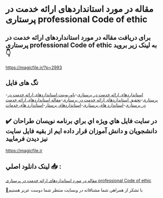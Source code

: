 # مقاله در مورد استانداردهای ارائه خدمت در پرستاری professional Code of ethic

## برای دریافت مقاله در مورد استانداردهای ارائه خدمت در پرستاری professional Code of ethic به لینک زیر بروید 👇

https://magicfile.ir/?p=2993

## تگ های فایل

-[استانداردهای ارائه خدمت در پرستاری](https://magicfile.ir/product/%d9%be%d8%a7%d9%88%d8%b1%d9%be%d9%88%db%8c%d9%86%d8%aa-%d8%a7%d8%b3%d8%aa%d8%a7%d9%86%d8%af%d8%a7%d8%b1%d8%af%d9%87%d8%a7%db%8c-%d8%a7%d8%b1%d8%a7%d8%a6%d9%87-%d8%ae%d8%af%d9%85%d8%aa-%d8%af%d8%b1-%d9%be%d8%b1%d8%b3%d8%aa%d8%a7%d8%b1%db%8c/)-[پاورپوینت استانداردهای ارائه خدمت در پرستاری](https://magicfile.ir/product/%d9%be%d8%a7%d9%88%d8%b1%d9%be%d9%88%db%8c%d9%86%d8%aa-%d8%a7%d8%b3%d8%aa%d8%a7%d9%86%d8%af%d8%a7%d8%b1%d8%af%d9%87%d8%a7%db%8c-%d8%a7%d8%b1%d8%a7%d8%a6%d9%87-%d8%ae%d8%af%d9%85%d8%aa-%d8%af%d8%b1-%d9%be%d8%b1%d8%b3%d8%aa%d8%a7%d8%b1%db%8c/)-[تحقیق استانداردهای ارائه خدمت در پرستاری](https://magicfile.ir/product/%d9%be%d8%a7%d9%88%d8%b1%d9%be%d9%88%db%8c%d9%86%d8%aa-%d8%a7%d8%b3%d8%aa%d8%a7%d9%86%d8%af%d8%a7%d8%b1%d8%af%d9%87%d8%a7%db%8c-%d8%a7%d8%b1%d8%a7%d8%a6%d9%87-%d8%ae%d8%af%d9%85%d8%aa-%d8%af%d8%b1-%d9%be%d8%b1%d8%b3%d8%aa%d8%a7%d8%b1%db%8c/)-[مقاله استانداردهای ارائه خدمت در پرستاری](https://magicfile.ir/product/%d9%be%d8%a7%d9%88%d8%b1%d9%be%d9%88%db%8c%d9%86%d8%aa-%d8%a7%d8%b3%d8%aa%d8%a7%d9%86%d8%af%d8%a7%d8%b1%d8%af%d9%87%d8%a7%db%8c-%d8%a7%d8%b1%d8%a7%d8%a6%d9%87-%d8%ae%d8%af%d9%85%d8%aa-%d8%af%d8%b1-%d9%be%d8%b1%d8%b3%d8%aa%d8%a7%d8%b1%db%8c/)-[استاندارد های پرستاری](https://magicfile.ir/product/%d9%be%d8%a7%d9%88%d8%b1%d9%be%d9%88%db%8c%d9%86%d8%aa-%d8%a7%d8%b3%d8%aa%d8%a7%d9%86%d8%af%d8%a7%d8%b1%d8%af%d9%87%d8%a7%db%8c-%d8%a7%d8%b1%d8%a7%d8%a6%d9%87-%d8%ae%d8%af%d9%85%d8%aa-%d8%af%d8%b1-%d9%be%d8%b1%d8%b3%d8%aa%d8%a7%d8%b1%db%8c/)-[استانداردهاي پرستار](https://magicfile.ir/product/%d9%be%d8%a7%d9%88%d8%b1%d9%be%d9%88%db%8c%d9%86%d8%aa-%d8%a7%d8%b3%d8%aa%d8%a7%d9%86%d8%af%d8%a7%d8%b1%d8%af%d9%87%d8%a7%db%8c-%d8%a7%d8%b1%d8%a7%d8%a6%d9%87-%d8%ae%d8%af%d9%85%d8%aa-%d8%af%d8%b1-%d9%be%d8%b1%d8%b3%d8%aa%d8%a7%d8%b1%db%8c/)-[استاندارد های خدمات](https://magicfile.ir/product/%d9%be%d8%a7%d9%88%d8%b1%d9%be%d9%88%db%8c%d9%86%d8%aa-%d8%a7%d8%b3%d8%aa%d8%a7%d9%86%d8%af%d8%a7%d8%b1%d8%af%d9%87%d8%a7%db%8c-%d8%a7%d8%b1%d8%a7%d8%a6%d9%87-%d8%ae%d8%af%d9%85%d8%aa-%d8%af%d8%b1-%d9%be%d8%b1%d8%b3%d8%aa%d8%a7%d8%b1%db%8c/)

## ✔️ در سايت فايل هاي ويژه اي براي برنامه نويسان طراحان دانشجويان و دانش آموزان قرار داده ايم از بقيه فايل سايت نيز ديدن فرماييد

https://magicfile.ir


## لينک دانلود اصلي 📥 :

[مقاله در مورد استانداردهای ارائه خدمت در پرستاری professional Code of ethic](https://magicfile.ir/product/%d9%be%d8%a7%d9%88%d8%b1%d9%be%d9%88%db%8c%d9%86%d8%aa-%d8%a7%d8%b3%d8%aa%d8%a7%d9%86%d8%af%d8%a7%d8%b1%d8%af%d9%87%d8%a7%db%8c-%d8%a7%d8%b1%d8%a7%d8%a6%d9%87-%d8%ae%d8%af%d9%85%d8%aa-%d8%af%d8%b1-%d9%be%d8%b1%d8%b3%d8%aa%d8%a7%d8%b1%db%8c/) 


🙏با تشکر از همراهي شما مشتاقانه در وبسایت منتظر شما دوست عزیز هستیم

